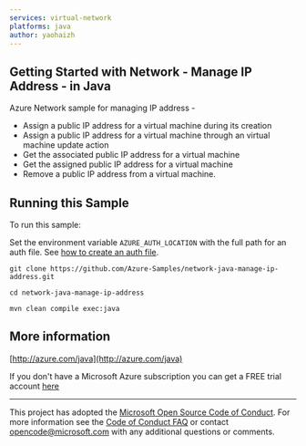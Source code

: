 ```yaml
---
services: virtual-network
platforms: java
author: yaohaizh
---
```


## Getting Started with Network - Manage IP Address - in Java ##


  Azure Network sample for managing IP address -
   - Assign a public IP address for a virtual machine during its creation
   - Assign a public IP address for a virtual machine through an virtual machine update action
   - Get the associated public IP address for a virtual machine
   - Get the assigned public IP address for a virtual machine
   - Remove a public IP address from a virtual machine.
 

## Running this Sample ##

To run this sample:

Set the environment variable `AZURE_AUTH_LOCATION` with the full path for an auth file. See [how to create an auth file](https://github.com/Azure/azure-libraries-for-java/blob/master/AUTH.md).

    git clone https://github.com/Azure-Samples/network-java-manage-ip-address.git

    cd network-java-manage-ip-address

    mvn clean compile exec:java

## More information ##

[http://azure.com/java](http://azure.com/java)

If you don't have a Microsoft Azure subscription you can get a FREE trial account [here](http://go.microsoft.com/fwlink/?LinkId=330212)

---

This project has adopted the [Microsoft Open Source Code of Conduct](https://opensource.microsoft.com/codeofconduct/). For more information see the [Code of Conduct FAQ](https://opensource.microsoft.com/codeofconduct/faq/) or contact [opencode@microsoft.com](mailto:opencode@microsoft.com) with any additional questions or comments.